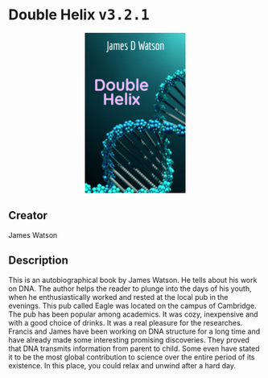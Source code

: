 
# Double Helix <kbd>v3.2.1</kbd>

<center>
  <img src="./cover-1024.jpg"/>
</center>

## Creator
James Watson

## Description
This is an autobiographical book by James Watson. He tells about his work on DNA. The author helps the reader to plunge into the days of his youth, when he enthusiastically worked and rested at the local pub in the evenings. This pub called Eagle was located on the campus of Cambridge. The pub has been popular among academics. It was cozy, inexpensive and with a good choice of drinks. It was a real pleasure for the researches. Francis and James have been working on DNA structure for a long time and have already made some interesting promising discoveries. They proved that DNA transmits information from parent to child. Some even have stated it to be the most global contribution to science over the entire period of its existence.  In this place, you could relax and unwind after a hard day.
